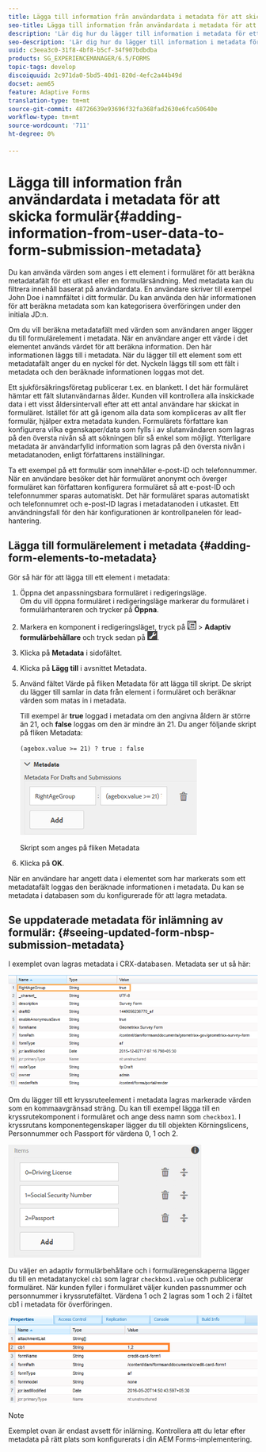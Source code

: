 ```yaml
---
title: Lägga till information från användardata i metadata för att skicka formulär
seo-title: Lägga till information från användardata i metadata för att skicka formulär
description: 'Lär dig hur du lägger till information i metadata för ett skickat formulär med användardata. '
seo-description: 'Lär dig hur du lägger till information i metadata för ett skickat formulär med användardata. '
uuid: c3eea3c0-31f8-4bf8-b5cf-34f907bdbdba
products: SG_EXPERIENCEMANAGER/6.5/FORMS
topic-tags: develop
discoiquuid: 2c971da0-5bd5-40d1-820d-4efc2a44b49d
docset: aem65
feature: Adaptive Forms
translation-type: tm+mt
source-git-commit: 48726639e93696f32fa368fad2630e6fca50640e
workflow-type: tm+mt
source-wordcount: '711'
ht-degree: 0%

---
```



# Lägga till information från användardata i metadata för att skicka formulär{#adding-information-from-user-data-to-form-submission-metadata}

Du kan använda värden som anges i ett element i formuläret för att beräkna metadatafält för ett utkast eller en formulärsändning. Med metadata kan du filtrera innehåll baserat på användardata. En användare skriver till exempel John Doe i namnfältet i ditt formulär. Du kan använda den här informationen för att beräkna metadata som kan kategorisera överföringen under den initiala JD:n.

Om du vill beräkna metadatafält med värden som användaren anger lägger du till formulärelement i metadata. När en användare anger ett värde i det elementet används värdet för att beräkna information. Den här informationen läggs till i metadata. När du lägger till ett element som ett metadatafält anger du en nyckel för det. Nyckeln läggs till som ett fält i metadata och den beräknade informationen loggas mot det.

Ett sjukförsäkringsföretag publicerar t.ex. en blankett. I det här formuläret hämtar ett fält slutanvändarnas ålder. Kunden vill kontrollera alla inskickade data i ett visst åldersintervall efter att ett antal användare har skickat in formuläret. Istället för att gå igenom alla data som kompliceras av allt fler formulär, hjälper extra metadata kunden. Formulärets författare kan konfigurera vilka egenskaper/data som fylls i av slutanvändaren som lagras på den översta nivån så att sökningen blir så enkel som möjligt. Ytterligare metadata är användarfylld information som lagras på den översta nivån i metadatanoden, enligt författarens inställningar.

Ta ett exempel på ett formulär som innehåller e-post-ID och telefonnummer. När en användare besöker det här formuläret anonymt och överger formuläret kan författaren konfigurera formuläret så att e-post-ID och telefonnummer sparas automatiskt. Det här formuläret sparas automatiskt och telefonnumret och e-post-ID lagras i metadatanoden i utkastet. Ett användningsfall för den här konfigurationen är kontrollpanelen för lead-hantering.

## Lägga till formulärelement i metadata {#adding-form-elements-to-metadata}

Gör så här för att lägga till ett element i metadata:

1. Öppna det anpassningsbara formuläret i redigeringsläge.\
   Om du vill öppna formuläret i redigeringsläge markerar du formuläret i formulärhanteraren och trycker på **Öppna**.
1. Markera en komponent i redigeringsläget, tryck på ![fältnivå](assets/field-level.png) > **Adaptiv formulärbehållare** och tryck sedan på ![cmpr](assets/cmppr.png).
1. Klicka på **Metadata** i sidofältet.
1. Klicka på **Lägg till** i avsnittet Metadata.
1. Använd fältet Värde på fliken Metadata för att lägga till skript. De skript du lägger till samlar in data från element i formuläret och beräknar värden som matas in i metadata.

   Till exempel är **true** loggad i metadata om den angivna åldern är större än 21, och **false** loggas om den är mindre än 21. Du anger följande skript på fliken Metadata:

   `(agebox.value >= 21) ? true : false`

   ![Metadatascript](assets/add-element-metadata.png)

   Skript som anges på fliken Metadata

1. Klicka på **OK**.

När en användare har angett data i elementet som har markerats som ett metadatafält loggas den beräknade informationen i metadata. Du kan se metadata i databasen som du konfigurerade för att lagra metadata.

## Se uppdaterade metadata för inlämning av formulär: {#seeing-updated-form-nbsp-submission-metadata}

I exemplet ovan lagras metadata i CRX-databasen. Metadata ser ut så här:

![Metadata](assets/metadata_entry_new.png)

Om du lägger till ett kryssruteelement i metadata lagras markerade värden som en kommaavgränsad sträng. Du kan till exempel lägga till en kryssrutekomponent i formuläret och ange dess namn som `checkbox1`. I kryssrutans komponentegenskaper lägger du till objekten Körningslicens, Personnummer och Passport för värdena 0, 1 och 2.

![Lagra flera värden från en kryssruta](assets/checkbox-metadata.png)

Du väljer en adaptiv formulärbehållare och i formuläregenskaperna lägger du till en metadatanyckel `cb1` som lagrar `checkbox1.value` och publicerar formuläret. När kunden fyller i formuläret väljer kunden passnummer och personnummer i kryssrutefältet. Värdena 1 och 2 lagras som 1 och 2 i fältet cb1 i metadata för överföringen.

![Metadatapost för flera värden som är markerade i ett kryssrutefält](assets/metadata-entry.png)

>[!NOTE]
>
>Exemplet ovan är endast avsett för inlärning. Kontrollera att du letar efter metadata på rätt plats som konfigurerats i din AEM Forms-implementering.

